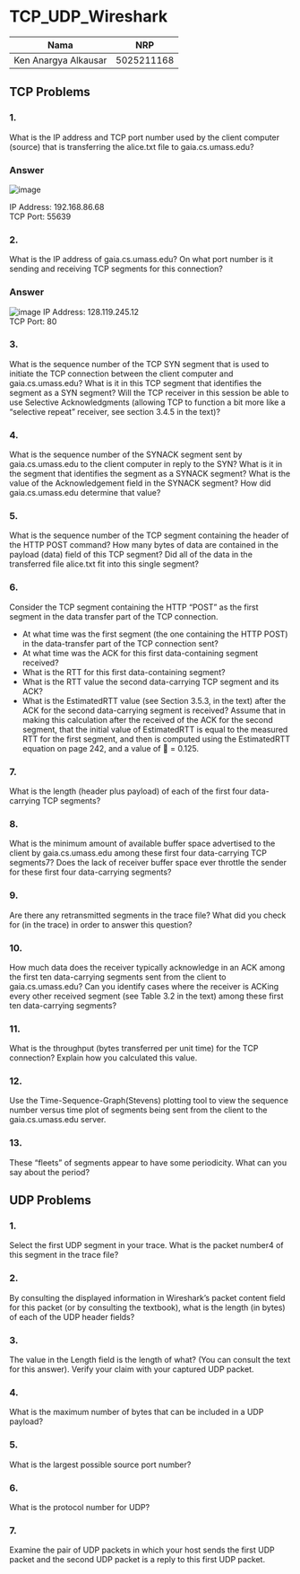 # TCP_UDP_Wireshark

| Nama | NRP |
| ------- | ------- |
| Ken Anargya Alkausar | 5025211168  |

## TCP Problems

### 1. 
What is the IP address and TCP port number used by the client computer (source) that is transferring the alice.txt file to gaia.cs.umass.edu?
### Answer
![image](https://github.com/kenanargya/TCP_UDP_Wireshark/assets/92387421/0207547c-d925-4e93-a160-9f00acd5725d)

IP Address: 192.168.86.68  
TCP Port: 55639

### 2. 
What is the IP address of gaia.cs.umass.edu? On what port number is it sending and receiving TCP segments for this connection?
### Answer
![image](https://github.com/kenanargya/TCP_UDP_Wireshark/assets/92387421/0207547c-d925-4e93-a160-9f00acd5725d)
IP Address: 128.119.245.12  
TCP Port: 80

### 3. 
What is the sequence number of the TCP SYN segment that is used to initiate the TCP connection between the client computer and gaia.cs.umass.edu? What is it in this TCP segment that identifies the segment as a SYN segment? Will the TCP receiver in this session be able to use Selective Acknowledgments (allowing TCP to function a bit more like a “selective repeat” receiver, see section 3.4.5 in the text)?
### 4. 
What is the sequence number of the SYNACK segment sent by gaia.cs.umass.edu to the client computer in reply to the SYN? What is it in the segment that identifies the segment as a SYNACK segment? What is the value of the Acknowledgement field in the SYNACK segment? How did gaia.cs.umass.edu determine that value?
### 5. 
What is the sequence number of the TCP segment containing the header of the HTTP POST command? How many bytes of data are contained in the payload (data) field of this TCP segment? Did all of the data in the transferred file alice.txt fit into this single segment?
### 6. 
Consider the TCP segment containing the HTTP “POST” as the first segment in the data transfer part of the TCP connection. 
* At what time was the first segment (the one containing the HTTP POST) in 
the data-transfer part of the TCP connection sent? 
* At what time was the ACK for this first data-containing segment received? 
* What is the RTT for this first data-containing segment? 
* What is the RTT value the second data-carrying TCP segment and its ACK?
* What is the EstimatedRTT value (see Section 3.5.3, in the text) after the ACK for the second data-carrying segment is received? Assume that in making this calculation after the received of the ACK for the second segment, that the initial value of EstimatedRTT is equal to the measured RTT for the first segment, and then is computed using the EstimatedRTT equation on page 242, and a value of  = 0.125.
### 7. 
What is the length (header plus payload) of each of the first four data-carrying TCP segments?
### 8. 
What is the minimum amount of available buffer space advertised to the client by gaia.cs.umass.edu among these first four data-carrying TCP segments7? Does the lack of receiver buffer space ever throttle the sender for these first four data-carrying segments?
### 9. 
Are there any retransmitted segments in the trace file? What did you check for (in the trace) in order to answer this question?
### 10. 
How much data does the receiver typically acknowledge in an ACK among the first ten data-carrying segments sent from the client to gaia.cs.umass.edu? Can you identify cases where the receiver is ACKing every other received segment (see Table 3.2 in the text) among these first ten data-carrying segments?
### 11. 
What is the throughput (bytes transferred per unit time) for the TCP connection? Explain how you calculated this value.
### 12. 
Use the Time-Sequence-Graph(Stevens) plotting tool to view the sequence number versus time plot of segments being sent from the client to the gaia.cs.umass.edu server.
### 13. 
These “fleets” of segments appear to have some periodicity. What can you say about the period?

## UDP Problems

### 1. 
Select the first UDP segment in your trace. What is the packet number4 of this segment in the trace file?
### 2. 
By consulting the displayed information in Wireshark’s packet content field for this packet (or by consulting the textbook), what is the length (in bytes) of each of the UDP header fields?
### 3. 
The value in the Length field is the length of what? (You can consult the text for this answer). Verify your claim with your captured UDP packet.
### 4. 
What is the maximum number of bytes that can be included in a UDP payload?
### 5. 
What is the largest possible source port number?
### 6. 
What is the protocol number for UDP?
### 7. 
Examine the pair of UDP packets in which your host sends the first UDP packet and the second UDP packet is a reply to this first UDP packet.
 
